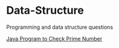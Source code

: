 # Data-Structure
Programming and data structure questions

<a href="http://webrewrite.com/java-program-check-prime-number/"> Java Program to Check Prime Number</a>
